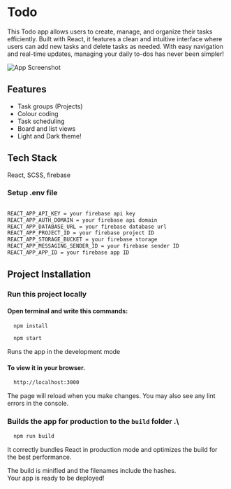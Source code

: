 
# Todo

This Todo app allows users to create, manage, and organize their tasks efficiently. Built with React, it features a clean and intuitive interface where users can add new tasks and delete tasks as needed. With easy navigation and real-time updates, managing your daily to-dos has never been simpler!

![App Screenshot](https://i.ibb.co/TrqT4bx/image.png)

## Features

 - Task groups (Projects)
 - Colour coding
 - Task scheduling
 - Board and list views
 - Light and Dark theme!


## Tech Stack

React, SCSS, firebase


### Setup .env file
```bash

REACT_APP_API_KEY = your firebase api key
REACT_APP_AUTH_DOMAIN = your firebase api domain
REACT_APP_DATABASE_URL = your firebase database url
REACT_APP_PROJECT_ID = your firebase project ID
REACT_APP_STORAGE_BUCKET = your firebase storage
REACT_APP_MESSAGING_SENDER_ID = your firebase sender ID
REACT_APP_APP_ID = your firebase app ID

```


## Project Installation 
### Run this project locally
#### Open terminal and write this commands:

```bash
  npm install
```
```bash
  npm start
```
Runs the app in the development mode


#### To view it in your browser.
```bash
  http://localhost:3000
```
The page will reload when you make changes. You may also see any lint errors in the console.



### Builds the app for production to the `build` folder .\
```bash
  npm run build
```
It correctly bundles React in production mode and optimizes the build for the best performance.

The build is minified and the filenames include the hashes.\
Your app is ready to be deployed!
